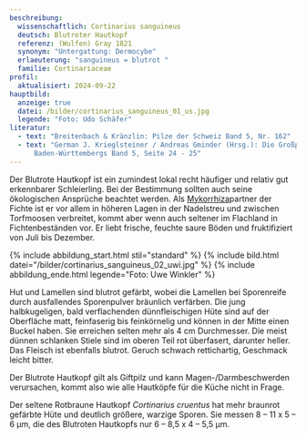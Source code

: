 ```yaml
---
beschreibung:
  wissenschaftlich: Cortinarius sanguineus
  deutsch: Blutroter Hautkopf
  referenz: (Wulfen) Gray 1821
  synonym: "Untergattung: Dermocybe"
  erlaeuterung: "sanguineus = blutrot "
  familie: Cortinariaceae
profil:
  aktualisiert: 2024-09-22
hauptbild:
  anzeige: true
  datei: /bilder/cortinarius_sanguineus_01_us.jpg
  legende: "Foto: Udo Schäfer"
literatur:
  - text: "Breitenbach & Kränzlin: Pilze der Schweiz Band 5, Nr. 162"
  - text: "German J. Krieglsteiner / Andreas Gminder (Hrsg.): Die Großpilze
      Baden-Württembergs Band 5, Seite 24 - 25"
---
```

Der Blutrote Hautkopf ist ein zumindest lokal recht häufiger und relativ gut erkennbarer Schleierling. Bei der Bestimmung sollten auch seine ökologischen Ansprüche beachtet werden. Als [Mykorrhiza](Mykorrhiza "Glossar")partner der Fichte ist er vor allem in höheren Lagen in der Nadelstreu und zwischen Torfmoosen verbreitet, kommt aber wenn auch seltener im Flachland in Fichtenbeständen vor. Er liebt frische, feuchte saure Böden und fruktifiziert von Juli bis Dezember.

{% include abbildung_start.html stil="standard" %}
{% include bild.html datei="/bilder/cortinarius_sanguineus_02_uwi.jpg" %}
{% include abbildung_ende.html legende="Foto: Uwe Winkler" %}

Hut und Lamellen sind blutrot gefärbt, wobei die Lamellen bei Sporenreife durch ausfallendes Sporenpulver bräunlich verfärben. Die jung halbkugeligen, bald verflachenden dünnfleischigen Hüte sind auf der Oberfläche matt, feinfaserig bis feinkörnelig und können in der Mitte einen Buckel haben. Sie erreichen selten mehr als 4 cm Durchmesser. Die meist dünnen schlanken Stiele sind im oberen Teil rot überfasert, darunter heller. Das Fleisch ist ebenfalls blutrot. Geruch schwach rettichartig, Geschmack leicht bitter.

Der Blutrote Hautkopf gilt als Giftpilz und kann Magen-/Darmbeschwerden verursachen, kommt also wie alle Hautköpfe für die Küche nicht in Frage. 

Der seltene Rotbraune Hautkopf *Cortinarius cruentus* hat mehr braunrot gefärbte Hüte und deutlich größere, warzige Sporen. Sie messen 8 – 11 x 5 – 6 µm, die des Blutroten Hautkopfs nur 6 – 8,5 x 4 – 5,5 µm.